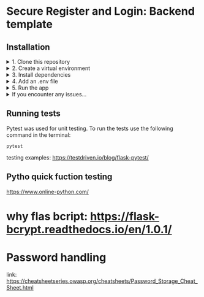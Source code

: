 # Secure Register and Login: Backend template


## Installation

<details>
   <summary>1. Clone this repository</summary>

> \
> More information on how to clone this repository available at https://docs.github.com/en/repositories/creating-and-managing-repositories/cloning-a-repository
> Use the main branch, which is intended for local development. 
> <br/><br/>

</details>

<details>
   <summary>2. Create a virtual environment</summary>

> \
>
> ```pwsh
> python -m venv env
> ```
>
> Then activate the environment with the following command:
>
> ```pwsh
> .\env\Scripts\activate
> ```
If you are using MacOS: you might want to replace "python" with "python3" when creating a virtual envinronment. 
If you are using windows: you may encounter an error that "running scripts is disabled on this system". In this case, you can run the following command before activating the environment:

```pwsh
Set-ExecutionPolicy Unrestricted -Scope Process
```
More information on how to set up a virtual envinronment on Windows and MacOS on [Python.org ](https://packaging.python.org/en/latest/guides/installing-using-pip-and-virtual-environments/#:~:text=To%20create%20a%20virtual%20environment,virtualenv%20in%20the%20below%20commands.&text=The%20second%20argument%20is%20the,project%20and%20call%20it%20env%20).

When you are done with this project, to deactivate the virtual environment, enter the following command:

```pwsh
deactivate
```


> <br/><br/>
</details>

<details>
   <summary>3. Install dependencies</summary>

> \
>
> ```pwsh
> pip install -r requirements.txt
> ```
>
> If you make changes to the project, you can always update the requirements with:
>
> ```pwsh
> pip freeze > requirements.txt
> ```
>
> <br/><br/>

</details>

<details>
   <summary>4. Add an .env file</summary>

> \
>
> Create a .env file inside the Back-End folder and add the following information:
> SECRET_KEY = "your_password"
> JWT_SECRET_KEY = "your_password"
> PEPPER = '["str1", "str2", "str3", "str4", "str5", "str6"]'
> 
> Replace "your_password" with a password of your choice.
> Replace "str1"... with random strings that are 1 to 4 characters long
>
> <br/><br/>

</details>

<details>
   <summary>5. Run the app</summary>

> \
>
> ```pwsh
> python manage.py run
> ```
>
> <br/><br/>

</details>

<details>
   <summary>If you encounter any issues...</summary>

> \
>
> from flask import Flask: where flask is underlined and the error is: "Import "flask" could not be resolved from source".
> This is an issue with the python interpreter that can be easily resolved.
> Check out this answer on [StackOverflow ](https://stackoverflow.com/questions/65694813/import-flask-could-not-be-resolved-from-source-pylance#:~:text=This%20happens%20when%20the%20Python,in%20the%20venv%2Fbin%20directory)
>
> <br/><br/>

</details>

## Running tests
Pytest was used for unit testing.
To run the tests use the following command in the terminal:
```pwsh
pytest
```

testing examples: https://testdriven.io/blog/flask-pytest/

## Pytho quick fuction testing
https://www.online-python.com/

# why flas bcript: https://flask-bcrypt.readthedocs.io/en/1.0.1/

# Password handling
link: https://cheatsheetseries.owasp.org/cheatsheets/Password_Storage_Cheat_Sheet.html